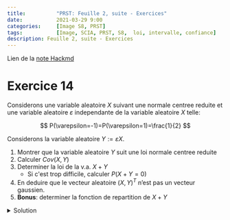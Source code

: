 ```yaml
---
title:          "PRST: Feuille 2, suite - Exercices"
date:           2021-03-29 9:00
categories:     [Image S8, PRST]
tags:           [Image, SCIA, PRST, S8,  loi, intervalle, confiance]
description: Feuille 2, suite - Exercices
---
```

Lien de la [note Hackmd](https://hackmd.io/@lemasymasa/Skw48_1rO)

# Exercice 14

Considerons une variable aleatoire $X$ suivant une normale centree reduite et une variable aleatoire $\varepsilon$ independante de la variable aleatoire $X$ telle:

$$
P(\varepsilon=-1)=P(\varepsilon=1)=\frac{1}{2}
$$

Considerons la variable aleatoire $Y := \varepsilon X$.

1. Montrer que la variable aleatoire $Y$ suit une loi normale centree reduite
2. Calculer $Cov(X,Y)$
3. Determiner la loi de la v.a. $X+Y$
    - Si c'est trop difficile, calculer $P(X+Y=0)$
4. En deduire que le vecteur aleatoire $(X,Y)^T$ n’est pas un vecteur gaussien.
5. **Bonus**: determiner la fonction de repartition de $X+Y$

<details markdown="1">
<summary>Solution</summary>

1.
<div class="alert alert-info" role="alert" markdown="1">
Pour $Y\sim\mathcal N(0,1)$, il faut montrer que $Y$ suit la meme loi que $X$
</div>

Soit $a$ et $b$ deux reels tels que $a\le b$

$$
\begin{aligned}
P(Y\in[a;b]) &= P(\text{\{}Y\in[a;b]\text{\}}\cap\text{\{}\varepsilon=-1\text{\}}) + P(\text{\{}Y\in[a;b]\text{\}}\cap\text{\{}\varepsilon=1\text{\}})\\
&= P(\text{\{}-X\in[a;b]\text{\}}\cap\text{\{}\varepsilon=-1\text{\}}) + P(\text{\{}X\in[a;b]\text{\}}\cap\text{\{}\varepsilon=1\text{\}})
\end{aligned}
$$

Or les v.a. $\varepsilon$ et $X$ sont independantes

$$
\begin{aligned}
P(Y\in[a;b]) &= P(-X\in[a;b])\times P(\varepsilon=-1) + P(X\in[a;b])\times P(\varepsilon=1)\\
&= \frac{1}{2}P(-X\in[a;b]) + \frac{1}{2}P(X\in[a;b])\\
X&\sim\mathcal N(0,1)\\
\alpha X&\sim\mathcal N(\alpha m,\alpha\sigma^2)\\
&= \frac{1}{2}P(X\in[a;b]) + \frac{1}{2}P(X\in[a;b])\\
&= P(X\in[a;b])
\end{aligned}
$$

<div class="alert alert-success" role="alert" markdown="1">
Y suit la meme loi que $X$ donc $Y\sim\mathcal N(0,1)$
</div>

Avec la fonction caracterisitique:

$$
\begin{aligned}
\phi_Y(X) &= E(e^{it\psi})\\
&= E(e^{-it\psi}\underbrace{𝟙_{\varepsilon=-1}}_{\text{fonction indicatrice}} + e^{it\psi}𝟙_{\varepsilon=1})\\
&= E(e^{-itX}𝟙_{\varepsilon=-1} + e^{itX}𝟙_{\varepsilon=1})\\
&= E(e^{-itX} ) E(𝟙_{\varepsilon=-1}) + E(e^{itX})E(𝟙_{\varepsilon=1})\\
\end{aligned}
$$

2.

$$
\begin{aligned}
Cov(X,Y)&=E(XY)-\underbrace{E(X)}_{=0}\underbrace{E(Y)}_{=0}\\
&=E(XY)=E(\varepsilon X^2)
\end{aligned}
$$

Les v.a. $\varepsilon$ et $X$ sont independnates donc $\varepsilon$ et $X^2$ aussi.

$$
Cov(X,Y)=E(\varepsilon)E(X^2)\\
E(\varepsilon)=\frac{1}{2}\times-1+\frac{1}{2}\times1 =0
$$

3.

$$
P(X+Y=0)=P(X=-Y)=P(\varepsilon=-1)=\frac{1}{2}\\
P(X+Y=2X)=\color{red}{P(Y=X)}=P(\varepsilon =1)=\frac{1}{2}
$$

Ecrit "savamment":

$$
\delta_{a}(A)=
\begin{cases}
0 &\text{si } a\not\in A\\
1 &\text{si } a\in A
\end{cases}
$$

<div class="alert alert-danger" role="alert" markdown="1">

$$
\mu_Y=\frac{1}{2}\delta_0+\frac{1}{2}\mu_X
$$

</div>

> Mais c'est pas ce qui nous interesse lul

4.

Deux types de v.a.: discrete et continue

<div class="alert alert-danger" role="alert" markdown="1">
Y n'est pas continue car la probabilite d'etre egale a un certain nombre et toujours egal a $0$. On cherche pas un nombre mais un intervalle.
</div>

- Si $X+Y$ etait gaussienne $P(X+Y=0)=0$ car dans le cas continue la probabilité d'un événement en particulier vaut toujours 0.
- D'apres la question precedente, $P(X+Y=0)=\frac{1}{2}$
- la combinaison lineaire $X+Y$ n'est pas guassienne donc le vecteur n'est pas gaussien

Bonus:

On pose $Z=X+Y$.

$$
\begin{aligned}
P(Z\le z)&= P(\text{\{}Z\le z\text{\}}\cap\text{\{}\varepsilon=-1\text{\}})+P(\text{\{}Z\le z\text{\}}\cap\text{\{}\varepsilon=1\text{\}})\\
&= P(\text{\{}0\le z\text{\}}\cap\text{\{}\varepsilon=-1\text{\}})+P(\text{\{}2X\le z\text{\}}\cap\text{\{}\varepsilon=1\text{\}})\text{ les v.a. sont independantes}
\end{aligned}
$$

- Si $z=0$, $F_Z(z)=\frac{1}{2}\times F_X(\frac{z}{2})$
- Si $z\ge0$, $F_Z(z)=\frac{1}{2}+\frac{1}{2}F_X(\frac{z}{2})$

$$
F_Z(z)=
\begin{cases}
\frac{1}{2}F_X(\frac{z}{2}) &\text{si }z\lt0\\
\frac{1}{2}+\frac{1}{2}F_X(\frac{z}{2}) &\text{si } z\ge0
\end{cases}
$$

</details>
